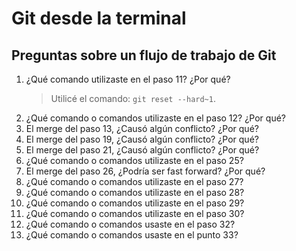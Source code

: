 # Git desde la terminal

## Preguntas sobre un flujo de trabajo de Git

1. ¿Qué comando utilizaste en el paso 11? ¿Por qué?
   > Utilicé el comando: `git reset --hard~1`.
2. ¿Qué comando o comandos utilizaste en el paso 12? ¿Por qué?
3. El merge del paso 13, ¿Causó algún conflicto? ¿Por qué?
4. El merge del paso 19, ¿Causó algún conflicto? ¿Por qué?
5. El merge del paso 21, ¿Causó algún conflicto? ¿Por qué?
6. ¿Qué comando o comandos utilizaste en el paso 25?
7. El merge del paso 26, ¿Podría ser fast forward? ¿Por qué?
8. ¿Qué comando o comandos utilizaste en el paso 27?
9. ¿Qué comando o comandos utilizaste en el paso 28?
10. ¿Qué comando o comandos utilizaste en el paso 29?
11. ¿Qué comando o comandos utilizaste en el paso 30?
12. ¿Qué comando o comandos usaste en el paso 32?
13. ¿Qué comando o comandos usaste en el punto 33?
